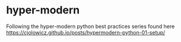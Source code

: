 # hyper-modern
Following the hyper-modern python best practices series found here https://cjolowicz.github.io/posts/hypermodern-python-01-setup/
